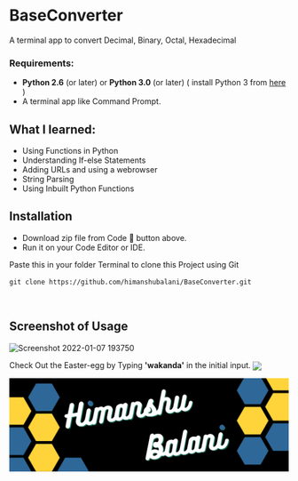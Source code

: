 # BaseConverter
A terminal app to convert Decimal, Binary, Octal, Hexadecimal

### Requirements:
- **Python 2.6** (or later) or **Python 3.0** (or later) ( install Python 3 from [here](https://www.python.org/downloads/) )
- A terminal app like Command Prompt.

## What I learned:
- Using Functions in Python
- Understanding If-else Statements
- Adding URLs and using a webrowser
- String Parsing
- Using Inbuilt Python Functions

## Installation
- Download zip file from Code :arrow_down_small: button above.
- Run it on your Code Editor or IDE.

Paste this in your folder Terminal to clone this Project using Git
~~~
git clone https://github.com/himanshubalani/BaseConverter.git
~~~
</br>

## Screenshot of Usage
![Screenshot 2022-01-07 193750](https://user-images.githubusercontent.com/85930567/148555535-316a2779-352d-4b9f-80c4-6d58fb7e424a.jpg)

Check Out the Easter-egg by Typing **'wakanda'** in the initial input. <img align="center" width="20px" src="https://user-images.githubusercontent.com/85930567/149898384-f4485207-008a-4d20-9907-652b28b943e7.png" >

<a href = "https://github.com/himanshubalani"> <img src="https://github.com/himanshubalani/nameheaders/blob/main/Github%20Python.png"> </a>

